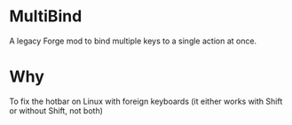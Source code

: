 # MultiBind
A legacy Forge mod to bind multiple keys to a single action at once.

# Why
To fix the hotbar on Linux with foreign keyboards (it either works with Shift or without Shift, not both)
